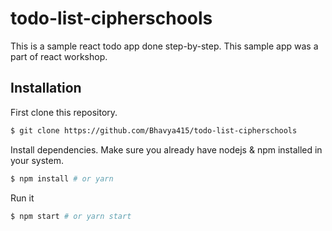 # todo-list-cipherschools
This is a sample react todo app done step-by-step. This sample app was a part of react workshop.

## Installation
First clone this repository.

```bash
$ git clone https://github.com/Bhavya415/todo-list-cipherschools
```

Install dependencies. Make sure you already have nodejs & npm installed in your system.
```bash
$ npm install # or yarn
```

Run it
```bash
$ npm start # or yarn start
```
